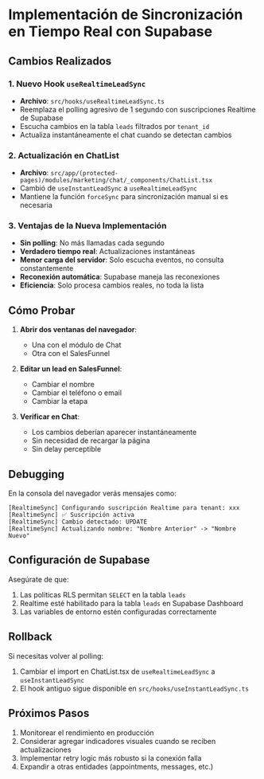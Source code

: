 # Implementación de Sincronización en Tiempo Real con Supabase

## Cambios Realizados

### 1. Nuevo Hook `useRealtimeLeadSync`
- **Archivo**: `src/hooks/useRealtimeLeadSync.ts`
- Reemplaza el polling agresivo de 1 segundo con suscripciones Realtime de Supabase
- Escucha cambios en la tabla `leads` filtrados por `tenant_id`
- Actualiza instantáneamente el chat cuando se detectan cambios

### 2. Actualización en ChatList
- **Archivo**: `src/app/(protected-pages)/modules/marketing/chat/_components/ChatList.tsx`
- Cambió de `useInstantLeadSync` a `useRealtimeLeadSync`
- Mantiene la función `forceSync` para sincronización manual si es necesaria

### 3. Ventajas de la Nueva Implementación
- **Sin polling**: No más llamadas cada segundo
- **Verdadero tiempo real**: Actualizaciones instantáneas
- **Menor carga del servidor**: Solo escucha eventos, no consulta constantemente
- **Reconexión automática**: Supabase maneja las reconexiones
- **Eficiencia**: Solo procesa cambios reales, no toda la lista

## Cómo Probar

1. **Abrir dos ventanas del navegador**:
   - Una con el módulo de Chat
   - Otra con el SalesFunnel

2. **Editar un lead en SalesFunnel**:
   - Cambiar el nombre
   - Cambiar el teléfono o email
   - Cambiar la etapa

3. **Verificar en Chat**:
   - Los cambios deberían aparecer instantáneamente
   - Sin necesidad de recargar la página
   - Sin delay perceptible

## Debugging

En la consola del navegador verás mensajes como:
```
[RealtimeSync] Configurando suscripción Realtime para tenant: xxx
[RealtimeSync] ✅ Suscripción activa
[RealtimeSync] Cambio detectado: UPDATE
[RealtimeSync] Actualizando nombre: "Nombre Anterior" -> "Nombre Nuevo"
```

## Configuración de Supabase

Asegúrate de que:
1. Las políticas RLS permitan `SELECT` en la tabla `leads`
2. Realtime esté habilitado para la tabla `leads` en Supabase Dashboard
3. Las variables de entorno estén configuradas correctamente

## Rollback

Si necesitas volver al polling:
1. Cambiar el import en ChatList.tsx de `useRealtimeLeadSync` a `useInstantLeadSync`
2. El hook antiguo sigue disponible en `src/hooks/useInstantLeadSync.ts`

## Próximos Pasos

1. Monitorear el rendimiento en producción
2. Considerar agregar indicadores visuales cuando se reciben actualizaciones
3. Implementar retry logic más robusto si la conexión falla
4. Expandir a otras entidades (appointments, messages, etc.)